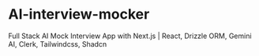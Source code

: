 # AI-interview-mocker
Full Stack AI Mock Interview App with Next.js | React, Drizzle ORM, Gemini AI, Clerk, Tailwindcss, Shadcn
